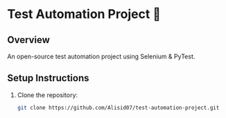 # Test Automation Project 🚀
## Overview
An open-source test automation project using Selenium & PyTest.

## Setup Instructions
1. Clone the repository:
   ```sh
   git clone https://github.com/Alisid07/test-automation-project.git
